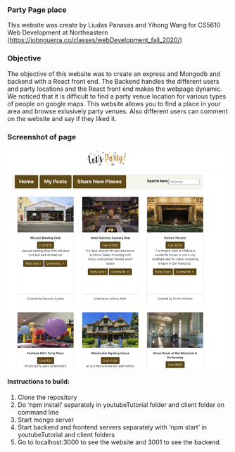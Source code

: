 ### Party Page place
This website was create by Liudas Panavas and Yihong Wang for CS5610 Web Development at Northeastern (https://johnguerra.co/classes/webDevelopment_fall_2020/)

### Objective
The objective of this website was to create an express and Mongodb and backend with a React front end. The Backend handles the different users and party locations and the React front end makes the webpage dynamic. We noticed that it is difficult to find a party venue location for various types of people on google maps. This website allows you to find a place in your area and browse exlusively party venues. Also different users can comment on the website and say if they liked it.

### Screenshot of page

![Image of Homepage](https://github.com/yihongwang001/partybloghere2/blob/main/image/screenshotOfHomepage.PNG?raw=true)
#### Instructions to build:
1. Clone the repository
1. Do ‘npm install’ separately in youtubeTutorial folder and client folder on command line
1. Start mongo server
1. Start backend and frontend servers separately with ‘npm start’ in youtubeTutorial and client folders
1. Go to localhost:3000 to see the website and 3001 to see the backend.
